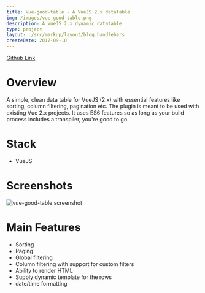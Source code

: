 ```yaml
---
title: Vue-good-table - A VueJS 2.x datatable
img: /images/vue-good-table.png
description: A VueJS 2.x dynamic datatable 
type: project
layout: ./src/markup/layout/blog.handlebars
createDate: 2017-09-10
---
```


<div class="button-rack"><a href="https://github.com/xaksis/vue-good-table" target='_blank' class="btn btn-default"><i class="fi-social-github"></i> Github Link</a></a></div>

# Overview
A simple, clean data table for VueJS (2.x) with essential features like sorting, column filtering, pagination etc. The plugin is meant to be used with existing Vue 2.x projects. It uses ES6 features so as long as your build process includes a transpiler, you're good to go.

# <i class="fi-page-multiple"></i> Stack
* VueJS

# Screenshots
![vue-good-table screenshot](https://raw.githubusercontent.com/xaksis/vue-good-table/master/README/images/screenshot.png)

# Main Features
* Sorting
* Paging
* Global filtering
* Column filtering with support for custom filters
* Ability to render HTML
* Supply dynamic template for the rows
* date/time formatting

